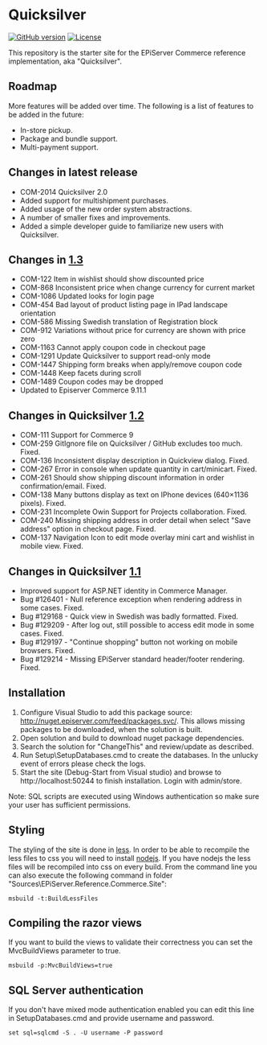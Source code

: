 Quicksilver 
===========
[![GitHub version](https://badge.fury.io/gh/episerver%2Fquicksilver.svg)](https://badge.fury.io/gh/episerver%2Fquicksilver)
[![License](http://img.shields.io/:license-apache-blue.svg?style=flat-square)](http://www.apache.org/licenses/LICENSE-2.0.html)

This repository is the starter site for the EPiServer Commerce reference implementation, aka "Quicksilver".

Roadmap
-------------

More features will be added over time.
The following is a list of features to be added in the future:

* In-store pickup.
* Package and bundle support.
* Multi-payment support.

Changes in latest release
-----------------------
* COM-2014 Quicksilver 2.0
* Added support for multishipment purchases.
* Added usage of the new order system abstractions.
* A number of smaller fixes and improvements.
* Added a simple developer guide to familiarize new users with Quicksilver.


Changes in [1.3](https://github.com/episerver/Quicksilver/releases/tag/v1.3.0)
-----------------------
* COM-122  Item in wishlist should show discounted price
* COM-868  Inconsistent price when change currency for current market
* COM-1086 Updated looks for login page
* COM-454  Bad layout of product listing page in IPad landscape orientation
* COM-586  Missing Swedish translation of Registration block
* COM-912  Variations without price for currency are shown with price zero
* COM-1163 Cannot apply coupon code in checkout page
* COM-1291 Update Quicksilver to support read-only mode
* COM-1447 Shipping form breaks when apply/remove coupon code
* COM-1448 Keep facets during scroll
* COM-1489 Coupon codes may be dropped
* Updated to Episerver Commerce 9.11.1

Changes in Quicksilver [1.2](https://github.com/episerver/Quicksilver/releases/tag/v1.2.0)
--------------------------
* COM-111 Support for Commerce 9
* COM-259 GitIgnore file on Quicksilver / GitHub excludes too much. Fixed.
* COM-136 Inconsistent display description in Quickview dialog. Fixed.
* COM-267 Error in console when update quantity in cart/minicart. Fixed.
* COM-261 Should show shipping discount information in order confirmation/email. Fixed.
* COM-138 Many buttons display as text on IPhone devices (640×1136 pixels). Fixed.
* COM-231 Incomplete Owin Support for Projects collaboration. Fixed.
* COM-240 Missing shipping address in order detail when select "Save address" option in checkout page. Fixed.
* COM-137 Navigation Icon to edit mode overlay mini cart and wishlist in mobile view. Fixed.

Changes in Quicksilver  [1.1](https://github.com/episerver/Quicksilver/releases/tag/v1.1.0)
--------------------------
* Improved support for ASP.NET identity in Commerce Manager.
* Bug #126401 - Null reference exception when rendering address in some cases. Fixed.
* Bug #129168 - Quick view in Swedish was badly formatted. Fixed.
* Bug #129209 - After log out, still possible to access edit mode in some cases. Fixed.
* Bug #129197 - "Continue shopping" button not working on mobile browsers. Fixed.
* Bug #129214 - Missing EPiServer standard header/footer rendering. Fixed.

Installation
------------

1.  Configure Visual Studio to add this package source: http://nuget.episerver.com/feed/packages.svc/. This allows missing packages to be downloaded, when the solution is built.
2.  Open solution and build to download nuget package dependencies.
3.  Search the solution for "ChangeThis" and review/update as described.
4.  Run Setup\SetupDatabases.cmd to create the databases. In the unlucky event of errors please check the logs.  
5.  Start the site (Debug-Start from Visual studio) and browse to http://localhost:50244 to finish installation. Login with admin/store.

Note: SQL scripts are executed using Windows authentication so make sure your user has sufficient permissions.

Styling
-------

The styling of the site is done in [less](http://lesscss.org/). In order to be able to recompile the less files to css you will need to
install [nodejs](https://nodejs.org/). If you have nodejs the less files will be recompiled into css on every build. From the command line
you can also execute the following command in folder "Sources\EPiServer.Reference.Commerce.Site\":

```
msbuild -t:BuildLessFiles
```

Compiling the razor views
-------------------------

If you want to build the views to validate their correctness you can set the MvcBuildViews parameter to true.

```
msbuild -p:MvcBuildViews=true
```


SQL Server authentication
-------------------------

If you don't have mixed mode authentication enabled you can edit this line in SetupDatabases.cmd and provide username and password.

```
set sql=sqlcmd -S . -U username -P password
```